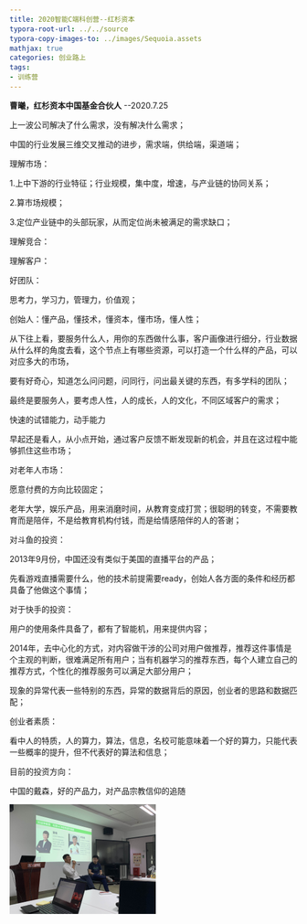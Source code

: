 ```yaml
---
title: 2020智能C端科创营--红杉资本
typora-root-url: ../../source
typora-copy-images-to: ../images/Sequoia.assets
mathjax: true
categories: 创业路上
tags:
- 训练营
---
```


 **曹曦，红杉资本中国基金合伙人** --2020.7.25

上一波公司解决了什么需求，没有解决什么需求；

中国的行业发展三维交叉推动的进步，需求端，供给端，渠道端；

理解市场：

1.上中下游的行业特征；行业规模，集中度，增速，与产业链的协同关系；

2.算市场规模；

3.定位产业链中的头部玩家，从而定位尚未被满足的需求缺口；

理解竞合：

理解客户：

好团队：

思考力，学习力，管理力，价值观；

创始人：懂产品，懂技术，懂资本，懂市场，懂人性；

从下往上看，要服务什么人，用你的东西做什么事，客户画像进行细分，行业数据从什么样的角度去看，这个节点上有哪些资源，可以打造一个什么样的产品，可以对应多大的市场，

要有好奇心，知道怎么问问题，问同行，问出最关键的东西，有多学科的团队；

最终是要服务人，要考虑人性，人的成长，人的文化，不同区域客户的需求；

快速的试错能力，动手能力

早起还是看人，从小点开始，通过客户反馈不断发现新的机会，并且在这过程中能够抓住这些市场；

 

对老年人市场：

愿意付费的方向比较固定；

老年大学，娱乐产品，用来消磨时间，从教育变成打赏；很聪明的转变，不需要教育而是陪伴，不是给教育机构付钱，而是给情感陪伴的人的答谢；

 

对斗鱼的投资：

2013年9月份，中国还没有类似于美国的直播平台的产品；

先看游戏直播需要什么，他的技术前提需要ready，创始人各方面的条件和经历都具备了他做这个事情；

对于快手的投资：

用户的使用条件具备了，都有了智能机，用来提供内容；

2014年，去中心化的方式，对内容做干涉的公司对用户做推荐，推荐这件事情是个主观的判断，很难满足所有用户；当有机器学习的推荐东西，每个人建立自己的推荐方式，个性化的推荐服务可以满足大部分用户；

现象的异常代表一些特别的东西，异常的数据背后的原因，创业者的思路和数据匹配；

创业者素质：

看中人的特质，人的算力，算法，信息，名校可能意味着一个好的算力，只能代表一些概率的提升，但不代表好的算法和信息；

 目前的投资方向：

中国的戴森，好的产品力，对产品宗教信仰的追随

<img src="/images/Sequoia.assets/IMG_3595-9620181.jpeg" alt="IMG_3595" style="zoom:25%;"/>
